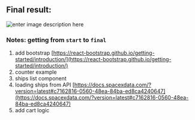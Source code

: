 ## Final result:

![enter image description here](https://i.imgur.com/pFPZ5oF.png)

### Notes: getting from `start` to `final`

1. add bootstrap [https://react-bootstrap.github.io/getting-started/introduction/](https://react-bootstrap.github.io/getting-started/introduction/)
2. counter example
3. ships list component
4. loading ships from API [https://docs.spacexdata.com/?version=latest#c7162816-0560-48ea-84ba-ed8ca4240647](https://docs.spacexdata.com/?version=latest#c7162816-0560-48ea-84ba-ed8ca4240647)
5. add cart logic
